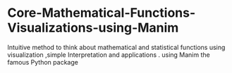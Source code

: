 # Core-Mathematical-Functions-Visualizations-using-Manim
Intuitive method to think about mathematical and statistical functions using visualization ,simple Interpretation and applications . using Manim the famous Python package 
